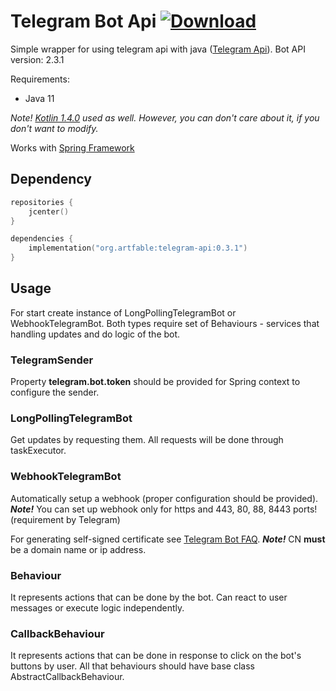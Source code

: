 # Telegram Bot Api [ ![Download](https://api.bintray.com/packages/artfable/telegram-tools/telegram-api/images/download.svg?version=0.3.1) ](https://bintray.com/artfable/telegram-tools/telegram-api/0.3.1/link)
Simple wrapper for using telegram api with java ([Telegram Api](https://core.telegram.org/bots/api)). Bot API version: 2.3.1

Requirements:
* Java 11

*Note! [Kotlin 1.4.0](http://kotlinlang.org/) used as well. However, you can don't care about it, if you don't want to modify.*

Works with [Spring Framework](https://spring.io/)

## Dependency

```kotlin
repositories {
    jcenter()
}

dependencies {
    implementation("org.artfable:telegram-api:0.3.1")
}
```

## Usage

For start create instance of LongPollingTelegramBot or WebhookTelegramBot.
Both types require set of Behaviours - services that handling updates and do logic of the bot.

### TelegramSender

Property **telegram.bot.token** should be provided for Spring context to configure the sender.

### LongPollingTelegramBot

Get updates by requesting them. All requests will be done through taskExecutor. 

### WebhookTelegramBot

Automatically setup a webhook (proper configuration should be provided). 
**_Note!_** You can set up webhook only for https and 443, 80, 88, 8443 ports! (requirement by Telegram)
 
For generating self-signed certificate see [Telegram Bot FAQ](https://core.telegram.org/bots/self-signed). 
**_Note!_** CN **must** be a domain name or ip address. 

### Behaviour

It represents actions that can be done by the bot. Can react to user messages or execute logic independently.

### CallbackBehaviour

It represents actions that can be done in response to click on the bot's buttons by user. All that behaviours should have base class AbstractCallbackBehaviour.